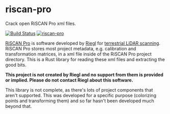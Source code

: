 # riscan-pro

Crack open RiSCAN Pro xml files.

[![Build Status](https://secure.travis-ci.org/gadomski/riscan-pro.svg?branch=master)](https://travis-ci.org/gadomski/riscan-pro)
[![riscan-pro](https://docs.rs/riscan-pro/badge.svg)](https://docs.rs/riscan-pro)

[RiSCAN Pro](http://www.riegl.com/products/software-packages/riscan-pro/) is software developed by [Riegl](http://riegl.com/) for [terrestrial LiDAR scanning](https://en.wikipedia.org/wiki/Lidar#Terrestrial_lidar).
RiSCAN Pro stores most project metadata, e.g. calibration and transformation matrices, in a xml file inside of the RiSCAN Pro project directory.
This is a Rust library for reading these xml files and extracting the good bits.

**This project is not created by Riegl and no support from them is provided or implied.
Please do not contact Riegl about this software.**

This library is not complete, as there's lots of project components that aren't supported.
This was developed for a specific purpose (colorizing points and transforming them) and so far hasn't been developed much beyond that.
